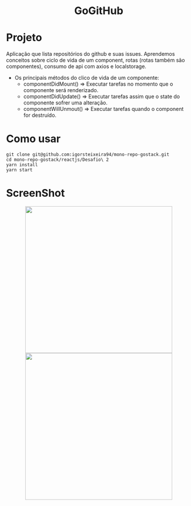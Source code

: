 <h1 align="center">GoGitHub</h1>



# Projeto

Aplicação que lista repositórios do github e suas issues. Aprendemos conceitos sobre ciclo de vida de um component, rotas (rotas também são componentes), consumo de api com axios e localstorage.

- Os principais métodos do clico de vida de um componente:
  - componentDidMount() => Executar tarefas no momento que o componente será renderizado.
  - componentDidUpdate() => Executar tarefas assim que o state do componente sofrer uma alteração.
  - componentWillUnmout() => Executar tarefas quando o component for destruído.

# Como usar

```shell
git clone git@github.com:igorsteixeira94/mono-repo-gostack.git
cd mono-repo-gostack/reactjs/Desafio\ 2
yarn install
yarn start
```



# ScreenShot
<p align="center">
<img src="https://user-images.githubusercontent.com/47749249/94578322-fa4cb300-024d-11eb-8a4a-236d4246e8cf.png" width="400px"/>

<img src="https://user-images.githubusercontent.com/47749249/94578318-f91b8600-024d-11eb-8157-6f040e3569f4.png" width="400px"/>


</p>